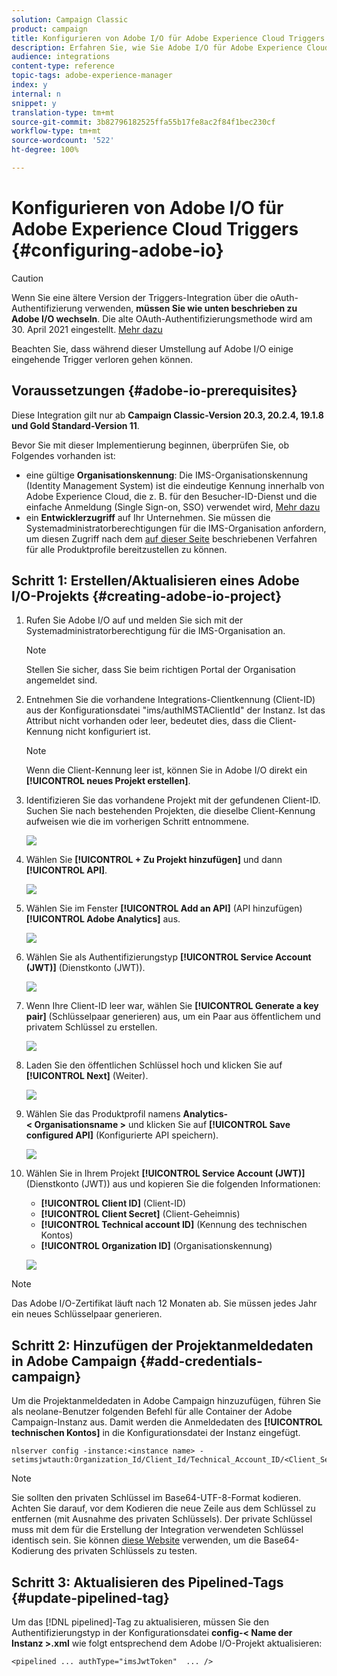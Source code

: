 ```yaml
---
solution: Campaign Classic
product: campaign
title: Konfigurieren von Adobe I/O für Adobe Experience Cloud Triggers
description: Erfahren Sie, wie Sie Adobe I/O für Adobe Experience Cloud Triggers konfigurieren.
audience: integrations
content-type: reference
topic-tags: adobe-experience-manager
index: y
internal: n
snippet: y
translation-type: tm+mt
source-git-commit: 3b82796182525ffa55b17fe8ac2f84f1bec230cf
workflow-type: tm+mt
source-wordcount: '522'
ht-degree: 100%

---
```



# Konfigurieren von Adobe I/O für Adobe Experience Cloud Triggers {#configuring-adobe-io}

>[!CAUTION]
>
>Wenn Sie eine ältere Version der Triggers-Integration über die oAuth-Authentifizierung verwenden, **müssen Sie wie unten beschrieben zu Adobe I/O wechseln**. Die alte OAuth-Authentifizierungsmethode wird am 30. April 2021 eingestellt. [Mehr dazu](https://experienceleaguecommunities.adobe.com/t5/adobe-analytics-discussions/adobe-analytics-legacy-api-end-of-life-notice/td-p/385411)
>
>Beachten Sie, dass während dieser Umstellung auf Adobe I/O einige eingehende Trigger verloren gehen können.

## Voraussetzungen {#adobe-io-prerequisites}

Diese Integration gilt nur ab **Campaign Classic-Version 20.3, 20.2.4, 19.1.8 und Gold Standard-Version 11**.

Bevor Sie mit dieser Implementierung beginnen, überprüfen Sie, ob Folgendes vorhanden ist:

* eine gültige **Organisationskennung**: Die IMS-Organisationskennung (Identity Management System) ist die eindeutige Kennung innerhalb von Adobe Experience Cloud, die z. B. für den Besucher-ID-Dienst und die einfache Anmeldung (Single Sign-on, SSO) verwendet wird, [Mehr dazu](https://experienceleague.adobe.com/docs/core-services/interface/manage-users-and-products/organizations.html?lang=de)
* ein **Entwicklerzugriff** auf Ihr Unternehmen. Sie müssen die Systemadministratorberechtigungen für die IMS-Organisation anfordern, um diesen Zugriff nach dem [auf dieser Seite](https://helpx.adobe.com/de/enterprise/admin-guide.html/enterprise/using/support-for-experience-cloud.ug.html) beschriebenen Verfahren für alle Produktprofile bereitzustellen zu können.

## Schritt 1: Erstellen/Aktualisieren eines Adobe I/O-Projekts {#creating-adobe-io-project}

1. Rufen Sie Adobe I/O auf und melden Sie sich mit der Systemadministratorberechtigung für die IMS-Organisation an.

   >[!NOTE]
   >
   > Stellen Sie sicher, dass Sie beim richtigen Portal der Organisation angemeldet sind.

1. Entnehmen Sie die vorhandene Integrations-Clientkennung (Client-ID) aus der Konfigurationsdatei &quot;ims/authIMSTAClientId&quot; der Instanz. Ist das Attribut nicht vorhanden oder leer, bedeutet dies, dass die Client-Kennung nicht konfiguriert ist.

   >[!NOTE]
   >
   >Wenn die Client-Kennung leer ist, können Sie in Adobe I/O direkt ein **[!UICONTROL neues Projekt erstellen]**.

1. Identifizieren Sie das vorhandene Projekt mit der gefundenen Client-ID. Suchen Sie nach bestehenden Projekten, die dieselbe Client-Kennung aufweisen wie die im vorherigen Schritt entnommene.

   ![](assets/do-not-localize/adobe_io_8.png)

1. Wählen Sie **[!UICONTROL + Zu Projekt hinzufügen]** und dann **[!UICONTROL API]**.

   ![](assets/do-not-localize/adobe_io_1.png)

1. Wählen Sie im Fenster **[!UICONTROL Add an API]** (API hinzufügen) **[!UICONTROL Adobe Analytics]** aus.

   ![](assets/do-not-localize/adobe_io_2.png)

1. Wählen Sie als Authentifizierungstyp **[!UICONTROL Service Account (JWT)]** (Dienstkonto (JWT)).

   ![](assets/do-not-localize/adobe_io_3.png)

1. Wenn Ihre Client-ID leer war, wählen Sie **[!UICONTROL Generate a key pair]** (Schlüsselpaar generieren) aus, um ein Paar aus öffentlichem und privatem Schlüssel zu erstellen.

   ![](assets/do-not-localize/adobe_io_4.png)

1. Laden Sie den öffentlichen Schlüssel hoch und klicken Sie auf **[!UICONTROL Next]** (Weiter).

   ![](assets/do-not-localize/adobe_io_5.png)

1. Wählen Sie das Produktprofil namens **Analytics-&lt; Organisationsname >** und klicken Sie auf **[!UICONTROL Save configured API]** (Konfigurierte API speichern).

   ![](assets/do-not-localize/adobe_io_6.png)

1. Wählen Sie in Ihrem Projekt **[!UICONTROL Service Account (JWT)]** (Dienstkonto (JWT)) aus und kopieren Sie die folgenden Informationen:
   * **[!UICONTROL Client ID]** (Client-ID)
   * **[!UICONTROL Client Secret]** (Client-Geheimnis)
   * **[!UICONTROL Technical account ID]** (Kennung des technischen Kontos)
   * **[!UICONTROL Organization ID]** (Organisationskennung)

   ![](assets/do-not-localize/adobe_io_7.png)

>[!NOTE]
>
>Das Adobe I/O-Zertifikat läuft nach 12 Monaten ab. Sie müssen jedes Jahr ein neues Schlüsselpaar generieren.

## Schritt 2: Hinzufügen der Projektanmeldedaten in Adobe Campaign {#add-credentials-campaign}

Um die Projektanmeldedaten in Adobe Campaign hinzuzufügen, führen Sie als neolane-Benutzer folgenden Befehl für alle Container der Adobe Campaign-Instanz aus. Damit werden die Anmeldedaten des **[!UICONTROL technischen Kontos]** in die Konfigurationsdatei der Instanz eingefügt.

```
nlserver config -instance:<instance name> -setimsjwtauth:Organization_Id/Client_Id/Technical_Account_ID/<Client_Secret>/<Base64_encoded_Private_Key>
```

>[!NOTE]
>
>Sie sollten den privaten Schlüssel im Base64-UTF-8-Format kodieren. Achten Sie darauf, vor dem Kodieren die neue Zeile aus dem Schlüssel zu entfernen (mit Ausnahme des privaten Schlüssels). Der private Schlüssel muss mit dem für die Erstellung der Integration verwendeten Schlüssel identisch sein. Sie können [diese Website](https://www.base64encode.org/) verwenden, um die Base64-Kodierung des privaten Schlüssels zu testen.

## Schritt 3: Aktualisieren des Pipelined-Tags {#update-pipelined-tag}

Um das [!DNL pipelined]-Tag zu aktualisieren, müssen Sie den Authentifizierungstyp in der Konfigurationsdatei **config-&lt; Name der Instanz >.xml** wie folgt entsprechend dem Adobe I/O-Projekt aktualisieren:

```
<pipelined ... authType="imsJwtToken"  ... />
```
